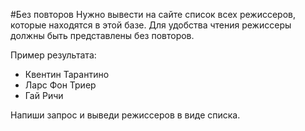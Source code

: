 #Без повторов
Нужно вывести на сайте список всех режиссеров, которые находятся в этой базе. Для удобства чтения режиссеры должны быть представлены без повторов.

Пример результата:

* Квентин Тарантино
* Ларс Фон Триер
* Гай Ричи

Напиши запрос и выведи режиссеров в виде списка.
